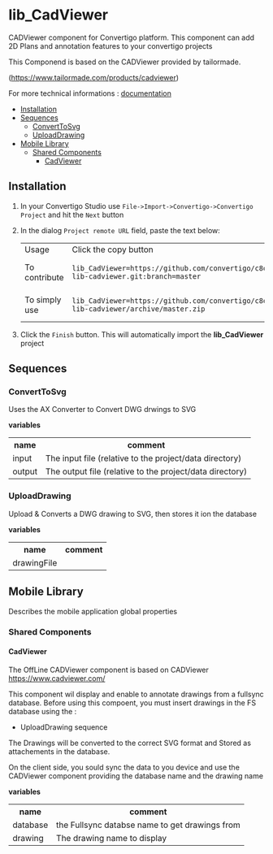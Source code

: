 


# lib_CadViewer

CADViewer component for Convertigo platform. This component can add 2D Plans and annotation features to your convertigo projects

This Componend is based on the CADViewer provided by tailormade.

(https://www.tailormade.com/products/cadviewer)




For more technical informations : [documentation](./project.md)

- [Installation](#installation)
- [Sequences](#sequences)
    - [ConvertToSvg](#converttosvg)
    - [UploadDrawing](#uploaddrawing)
- [Mobile Library](#mobile-library)
    - [Shared Components](#shared-components)
        - [CadViewer](#cadviewer)


## Installation

1. In your Convertigo Studio use `File->Import->Convertigo->Convertigo Project` and hit the `Next` button
2. In the dialog `Project remote URL` field, paste the text below:
   <table>
     <tr><td>Usage</td><td>Click the copy button</td></tr>
     <tr><td>To contribute</td><td>

     ```
     lib_CadViewer=https://github.com/convertigo/c8oprj-lib-cadviewer.git:branch=master
     ```
     </td></tr>
     <tr><td>To simply use</td><td>

     ```
     lib_CadViewer=https://github.com/convertigo/c8oprj-lib-cadviewer/archive/master.zip
     ```
     </td></tr>
    </table>
3. Click the `Finish` button. This will automatically import the __lib_CadViewer__ project


## Sequences

### ConvertToSvg

Uses the AX Converter to Convert DWG drwings to SVG

**variables**

<table>
<tr>
<th>name</th><th>comment</th>
</tr>
<tr>
<td>input</td><td>The input file (relative to the project/data directory)</td>
</tr>
<tr>
<td>output</td><td>The output file (relative to the project/data directory)</td>
</tr>
</table>

### UploadDrawing

Upload & Converts a DWG drawing to SVG, then stores it ion the database

**variables**

<table>
<tr>
<th>name</th><th>comment</th>
</tr>
<tr>
<td>drawingFile</td><td></td>
</tr>
</table>

## Mobile Library

Describes the mobile application global properties

### Shared Components

#### CadViewer

The OffLine CADViewer component is based on CADViewer  https://www.cadviewer.com/ 

This component wil display and enable to annotate drawings from a fullsync database. Before using this compoent, you must insert drawings in the FS database using the :

- UploadDrawing sequence

The Drawings will be converted to the correct SVG format and Stored as attachements in the database.

On the client side, you  sould sync the data to you device and use the CADViewer component providing the database name and the drawing name






**variables**

<table>
<tr>
<th>name</th><th>comment</th>
</tr>
<tr>
<td>database</td><td>the Fullsync databse name to get drawings from</td>
</tr>
<tr>
<td>drawing</td><td>The drawing name to display</td>
</tr>
</table>



